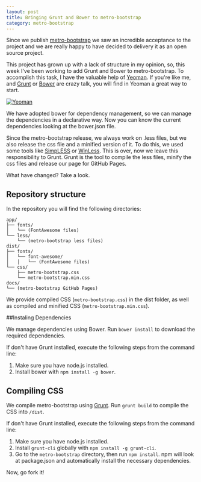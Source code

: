```yaml
---
layout: post
title: Bringing Grunt and Bower to metro-bootstrap
category: metro-bootstrap
---
```


Since we publish [metro-bootstrap](https://github.com/TalksLab/metro-bootstrap) we saw an incredible acceptance to the project and we are really happy to have decided to delivery it as an open source project. 

This project has grown up with a lack of structure in my opinion, so, this week I've been working to add Grunt and Bower to metro-bootstrap. To accomplish this task, I have the valuable help of [Yeoman](http://yeoman.io/). If you're like me, and [Grunt](http://gruntjs.com/) or [Bower](http://bower.io/) are crazy talk, you will find in Yeoman a great way to start.
<!--excerpt-->

[![Yeoman](/images/bringing-grunt-and-bower-to-metro-bootstrap-yeoman.jpg)](http://yeoman.io/)

We have adopted bower for dependency management, so we can manage the dependencies in a declarative way. Now you can know the current dependencies looking at the bower.json file.

Since the metro-bootstrap release, we always work on .less files, but we also release the css file and a minified version of it. To do this, we used some tools like [SimpLESS](http://wearekiss.com/simpless) or [WinLess](http://winless.org/). This is over, now we leave this responsibility to Grunt. Grunt is the tool to compile the less files, minify the css files and release our page for GitHub Pages.

What have changed? Take a look.




## Repository structure

In the repository you will find the following directories:


	app/
	├── fonts/
	│   └── (FontAwesome files)
	└── less/
	    └── (metro-bootstrap less files)
	dist/
	├── fonts/
	│   └── font-awesome/
	│   │   └── (FontAwesome files)
	└── css/
	    ├── metro-bootstrap.css
	    └── metro-bootstrap.min.css
	docs/
	└── (metro-bootstrap GitHub Pages)


We provide compiled CSS (`metro-bootstrap.css`) in the dist folder, as well as compiled and minified CSS (`metro-bootstrap.min.css`). 

##Instaling Dependencies

We manage dependencies using Bower.
Run `bower install` to download the required dependencies.

If don't have Grunt installed, execute the following steps from the command line:

1. Make sure you have node.js installed.
2. Install bower with `npm install -g bower`.

## Compiling CSS

We compile metro-bootstrap using [Grunt](http://gruntjs.com/). 
Run `grunt build` to compile the CSS into `/dist`. 

If don't have Grunt installed, execute the following steps from the command line:

1. Make sure you have node.js installed.
2. Install `grunt-cli` globally with `npm install -g grunt-cli`.
3. Go to the `metro-bootstrap` directory, then run `npm install`. npm will look at package.json and automatically install the necessary dependencies.





Now, go fork it!